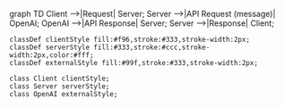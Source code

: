 graph TD
    Client -->|Request| Server;
    Server -->|API Request (message)| OpenAI;
    OpenAI -->|API Response| Server;
    Server -->|Response| Client;

    classDef clientStyle fill:#f96,stroke:#333,stroke-width:2px;
    classDef serverStyle fill:#333,stroke:#ccc,stroke-width:2px,color:#fff;
    classDef externalStyle fill:#99f,stroke:#333,stroke-width:2px;

    class Client clientStyle;
    class Server serverStyle;
    class OpenAI externalStyle;

